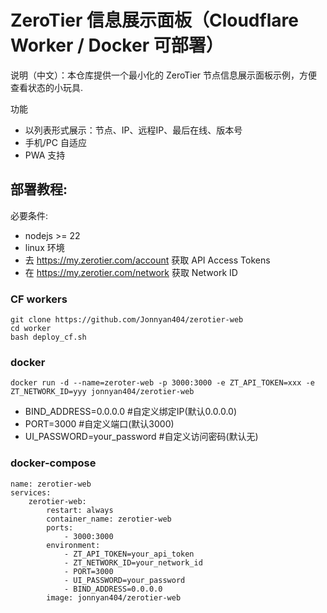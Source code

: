 # ZeroTier 信息展示面板（Cloudflare Worker / Docker 可部署）

说明（中文）：本仓库提供一个最小化的 ZeroTier 节点信息展示面板示例，方便查看状态的小玩具.


功能
- 以列表形式展示：节点、IP、远程IP、最后在线、版本号
- 手机/PC 自适应
- PWA 支持


## 部署教程:

必要条件:
- nodejs >= 22
- linux 环境
- 去 https://my.zerotier.com/account 获取 API Access Tokens
- 在 https://my.zerotier.com/network 获取 Network ID

### CF workers

```
git clone https://github.com/Jonnyan404/zerotier-web
cd worker
bash deploy_cf.sh
```


### docker

`docker run -d --name=zeroter-web -p 3000:3000 -e ZT_API_TOKEN=xxx -e ZT_NETWORK_ID=yyy jonnyan404/zerotier-web`

- BIND_ADDRESS=0.0.0.0 #自定义绑定IP(默认0.0.0.0)
- PORT=3000 #自定义端口(默认3000)
- UI_PASSWORD=your_password #自定义访问密码(默认无)


### docker-compose

```
name: zerotier-web
services:
    zerotier-web:
        restart: always
        container_name: zerotier-web
        ports:
            - 3000:3000
        environment:
            - ZT_API_TOKEN=your_api_token
            - ZT_NETWORK_ID=your_network_id
            - PORT=3000
            - UI_PASSWORD=your_password
            - BIND_ADDRESS=0.0.0.0
        image: jonnyan404/zerotier-web
```
